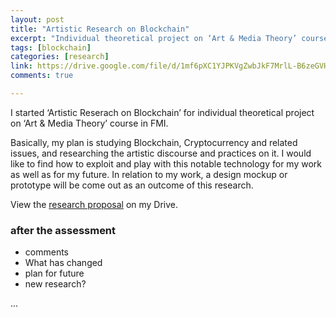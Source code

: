 ```yaml
---
layout: post
title: "Artistic Research on Blockchain"
excerpt: "Individual theoretical project on ‘Art & Media Theory’ course in FMI"
tags: [blockchain]
categories: [research]
link: https://drive.google.com/file/d/1mf6pXC1YJPKVgZwbJkF7MrlL-B6zeGVH/view
comments: true

---
```



I started ‘Artistic Reserach on Blockchain’ for individual theoretical project on ‘Art & Media Theory’ course in FMI.

Basically, my plan is studying Blockchain, Cryptocurrency and related issues, and researching the artistic discourse and practices on it. I would like to find how to exploit and play with this notable technology for my work as well as for my future. In relation to my work, a design mockup or prototype will be come out as an outcome of this research.

View the [research proposal](https://drive.google.com/file/d/1mf6pXC1YJPKVgZwbJkF7MrlL-B6zeGVH/view) on my Drive.

### after the assessment
* comments
* What has changed
* plan for future
* new research?

...
